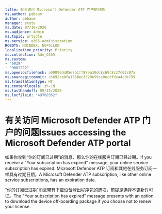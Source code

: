 ```yaml
---
title: 有关访问 Microsoft Defender ATP 门户的问题
ms.author: pebaum
author: pebaum
manager: scotv
ms.date: 07/16/2020
ms.audience: Admin
ms.topic: article
ms.service: o365-administration
ROBOTS: NOINDEX, NOFOLLOW
localization_priority: Priority
ms.collection: Adm_O365
ms.custom:
- "6029"
- "9001222"
ms.openlocfilehash: a00096dd85e7b1ff87ea10dd8c69c8c27c02c07a
ms.sourcegitcommit: c6692ce0fa1358ec3529e59ca0ecdfdea4cdc759
ms.translationtype: HT
ms.contentlocale: zh-CN
ms.lasthandoff: 09/15/2020
ms.locfileid: "49768362"
---
```

# <a name="issues-accessing-the-microsoft-defender-atp-portal"></a><span data-ttu-id="e675e-102">有关访问 Microsoft Defender ATP 门户的问题</span><span class="sxs-lookup"><span data-stu-id="e675e-102">Issues accessing the Microsoft Defender ATP portal</span></span>

<span data-ttu-id="e675e-103">如果你收到“你的订阅已过期”的消息，那么你的在线服务订阅已经过期。</span><span class="sxs-lookup"><span data-stu-id="e675e-103">If you receive a "Your subscription has expired" message, your online service subscription has expired.</span></span> <span data-ttu-id="e675e-104">Microsoft Defender ATP 订阅和其他在线服务订阅一样具有过期日期。</span><span class="sxs-lookup"><span data-stu-id="e675e-104">A Microsoft Defender ATP subscription, like other online service subscriptions, has an expiration date.</span></span>

<span data-ttu-id="e675e-105">“你的订阅已过期”消息带有下载设备登出程序包的选项，前提是选择不更新许可证。</span><span class="sxs-lookup"><span data-stu-id="e675e-105">The "Your subscription has expired" message presents with an option to download the device off-boarding package if you choose not to renew your license.</span></span>